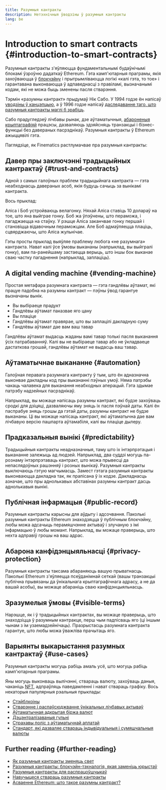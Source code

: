 ```yaml
---
title: Разумныя кантракты
description: Нетэхнічныя ўводзіны ў разумныя кантракты
lang: be
---
```


# Introduction to smart contracts {#introduction-to-smart-contracts}

Разумныя кантракты з'яўляюцца фундаментальнымі будаўнічымі блокамі ўзроўню дадаткаў Ethereum. Гэта камп'ютарныя праграмы, якія захоўваюцца ў [блокчэйну](/glossary/#blockchain) і прытрымліваюцца логікі «калі гэта, то тое» і гарантавана выконваюцца ў адпаведнасці з правіламі, вызначанымі кодам, які не можа быць зменены пасля стварэння.

Тэрмін «разумны кантракт» прыдумаў Нік Сабо. У 1994 годзе ён напісаў [уводзіны ў канцэпцыю](https://www.fon.hum.uva.nl/rob/Courses/InformationInSpeech/CDROM/Literature/LOTwinterschool2006/szabo.best.vwh.net/smart.contracts.html), а ў 1996 годзе напісаў [даследаванне таго, што разумныя кантракты маглі б зрабіць](https://www.fon.hum.uva.nl/rob/Courses/InformationInSpeech/CDROM/Literature/LOTwinterschool2006/szabo.best.vwh.net/smart_contracts_2.html).

Сабо прадугледзеў лічбавы рынак, дзе аўтаматычныя, [абароненыя крыптаграфіяй](/glossary/#cryptography) працэсы, дазваляюць здзяйсняць транзакцыі і бізнес-функцыі без давераных пасрэднікаў. Разумныя кантракты ў Ethereum ажыццявілі гэта.

Паглядзіце, як Finematics растлумачвае пра разумныя кантракты:

<YouTube id="pWGLtjG-F5c" />

## Давер пры заключэнні традыцыйных кантрактаў {#trust-and-contracts}

Адной з самых галоўных праблем традыцыйнага кантракта — гэта неабходнасць давераных асоб, якія будуць сачыць за вынікамі кантракта.

Вось прыклад:

Аліса і Боб устройваюць велагонку. Няхай Аліса ставіць 10 долараў на тое, што яна выйграе гонку. Боб жа ўпэўнены, што пераможа, і пагаджаецца на стаўку. У рэшце Аліса заканчвае гонку першай і становіцца відавочным пераможцам. Але Боб адмаўляецца плаціць, сцвярджаючы, што Аліса жульнічае.

Гэты просты прыклад выяўляе праблему любога «не разумнага» кантракта. Нават калі ўсе ўмовы выкананы (напрыклад, вы выйгралі гонку), вам па-ранейшаму застаецца верыць, што іншы бок выканае сваю частку пагаднення (напрыклад, заплаціць).

## A digital vending machine {#vending-machine}

Простая метафара разумнага кантракта — гэта гандлёвы аўтамат, які працуе падобна на разумны кантракт — пэўны ўвод гарантуе вызначаны вынік.

- Вы выбіраеце прадукт
- Гандлёвы аўтамат паказвае яго цану
- Вы плаціце
- Гандлёвы аўтамат правярае, што вы заплацілі дакладную суму
- Гандлёвы аўтамат дае вам ваш тавар

Гандлёвы аўтамат выдасць жаданы вамі тавар толькі пасля выканання ўсіх патрабаванняў. Калі вы не выбіраеце тавар або не ўкладваеце дастаткова грошай, гандлёвы аўтамат не выдасць ваш тавар.

## Аўтаматычнае выкананне {#automation}

Галоўная перавага разумнага кантракту ў тым, што ён адназначна выконвае дакладны код пры выкананні пэўных умоў. Няма патрэбы чакаць чалавека для выканання неабходных аперацый. Гэта здымае патрэбу надзейных пасрэднікаў.

Напрыклад, вы можаце напісаць разумны кантракт, які будзе захоўваць сродкі для дзіцяці, дазваляючы яму зняць іх пасля пэўнай даты. Калі ён паспрабуе зняць грошы да гэтай даты, разумны кантракт не будзе выкананы. Ці вы можаце напісаць кантракт, які аўтаматычна дае вам лічбавую версію пашпарта аўтамабіля, калі вы плаціце дылеру.

## Прадказальныя вынікі {#predictability}

Традыцыйныя кантракты неадназначныя, таму што іх інтэрпрэтацыя і выкананне залежыць ад людзей. Напрыклад, два суддзі могуць па-рознаму інтэрпрэтаваць кантракт, што можа прывесці да непаслядоўных рашэнняў і розных вынікаў. Разумныя кантракты выключаюць гэтую магчымасць. Замест гэтага разумныя кантракты выконваюцца дакладна так, як прапісана ў іх кодзе. Дакладнасць азначае, што пры аднолькавых абставінах разумны кантракт дасць аднолькавыя вынікі.

## Публічная ​​інфармацыя {#public-record}

Разумныя кантракты карысны для аўдыту і адсочвання. Паколькі разумныя кантракты Ethereum знаходзяцца ў публічным блокчэйну, любы можа адсачыць перамяшчэнне актываў і злучаную з імі інфармацыю ў любы момант. Напрыклад, вы можаце праверыць, што нехта адправіў грошы на ваш адрас.

## Абарона канфідэнцыяльнасці {#privacy-protection}

Разумныя кантракты таксама абараняюць вашую прыватнасць. Паколькі Ethereum з'яўляецца псеўданімнай сеткай (вашы транзакцыі публічна прывязаны да ўнікальнага крыптаграфічнага адрасу, а не да вашай асобы), вы можаце абараніць сваю канфідэнцыяльнасць.

## Зразумелыя ўмовы {#visible-terms}

Нарэшце, як і ў традыцыйных кантрактах, вы можаце праверыць, што знаходзіцца ў разумным кантракце, перш чым падпісваць яго (ці іншым чынам з ім узаемадзейнічаць). Празрыстасць разумнага кантракта гарантуе, што любы можа ўважліва прачытаць яго.

## Варыянты выкарыстання разумных кантрактаў {#use-cases}

Разумныя кантракты могуць рабіць амаль усё, што могуць рабіць камп'ютарныя праграмы.

Яны могуць выконваць вылічэнні, ствараць валюту, захоўваць даныя, чаканіць [NFT](/glossary/#nft), адпраўляць паведамленні і нават ствараць графіку. Вось некаторыя папулярныя рэальныя прыклады:

- [Стэйблкоіны](/stablecoins/)
- [Стварэнне і распаўсюджванне ўнікальных лічбавых актываў](/nft/)
- [Аўтаматычная адкрытая біржа валют](/get-eth/#dex)
- [Дэцэнтралізаваныя гульні](/dapps/?category=gaming#explore)
- [Страхавы поліс з аўтаматычнай аплатай](https://etherisc.com/)
- [Стандарт, які дазваляе ствараць індывідуальныя і сумяшчальныя валюты](/developers/docs/standards/tokens/)

## Further reading {#further-reading}

- [Як разумныя кантракты зменяць свет](https://www.youtube.com/watch?v=pA6CGuXEKtQ)
- [Разумныя кантракты: блокчэйн-тэхналогія, якая заменіць юрыстаў](https://blockgeeks.com/guides/smart-contracts/)
- [Разумныя кантракты для распрацоўшчыкаў](/developers/docs/smart-contracts/)
- [Навучыцеся ствараць разумныя кантракты](/developers/learning-tools/)
- [Асваенне Ethereum: што такое разумны кантракт?](https://github.com/ethereumbook/ethereumbook/blob/develop/07smart-contracts-solidity.asciidoc#what-is-a-smart-contract)

